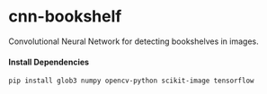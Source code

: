 # cnn-bookshelf
Convolutional Neural Network for detecting bookshelves in images.
#### Install Dependencies
```bash
pip install glob3 numpy opencv-python scikit-image tensorflow
```
